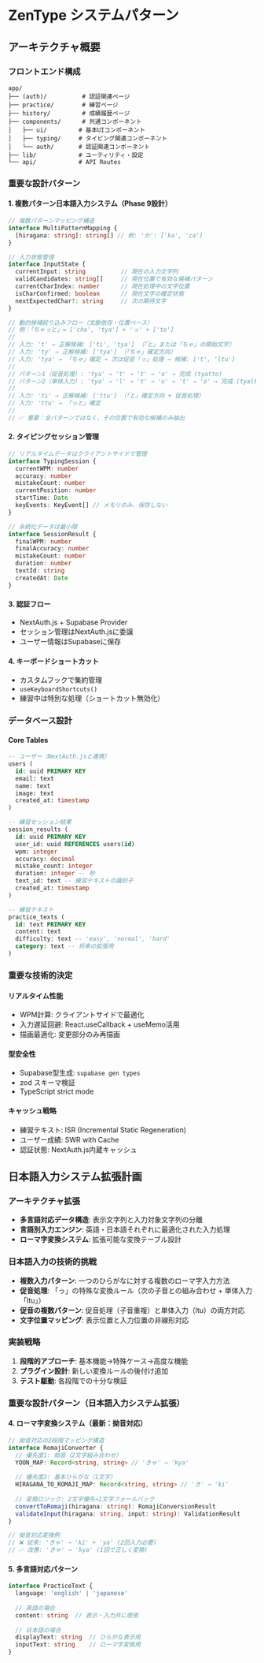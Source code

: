 # ZenType システムパターン

## アーキテクチャ概要

### フロントエンド構成
```
app/
├── (auth)/          # 認証関連ページ
├── practice/        # 練習ページ
├── history/         # 成績履歴ページ
├── components/      # 共通コンポーネント
│   ├── ui/         # 基本UIコンポーネント
│   ├── typing/     # タイピング関連コンポーネント
│   └── auth/       # 認証関連コンポーネント
├── lib/            # ユーティリティ・設定
└── api/            # API Routes
```

### 重要な設計パターン

#### 1. 複数パターン日本語入力システム（Phase 9設計）
```typescript
// 複数パターンマッピング構造
interface MultiPatternMapping {
  [hiragana: string]: string[] // 例: 'か': ['ka', 'ca']
}

// 入力状態管理
interface InputState {
  currentInput: string          // 現在の入力文字列
  validCandidates: string[]     // 現在位置で有効な候補パターン
  currentCharIndex: number      // 現在処理中の文字位置
  isCharConfirmed: boolean      // 現在文字の確定状態
  nextExpectedChar?: string     // 次の期待文字
}

// 動的候補絞り込みフロー（文脈依存・位置ベース）
// 例：「ちゃっと」= ['cha', 'tya'] + 'っ' + ['to']
//
// 入力: 't' → 正解候補: ['ti', 'tya'] （「と」または「ちゃ」の開始文字）
// 入力: 'ty' → 正解候補: ['tya'] （「ちゃ」確定方向）
// 入力: 'tya' → 「ちゃ」確定 → 次は促音「っ」処理 → 候補: ['t', 'ltu']
//
// パターン1（促音処理）: 'tya' → 't' → 't' → 'o' → 完成 (tyatto)
// パターン2（単体入力）: 'tya' → 'l' → 't' → 'u' → 't' → 'o' → 完成 (tyaltu+to)
//
// 入力: 'ti' → 正解候補: ['ttu'] （「と」確定方向 + 促音処理）
// 入力: 'ttu' → 「っと」確定
//
// ✅ 重要：全パターンではなく、その位置で有効な候補のみ抽出
```

#### 2. タイピングセッション管理
```typescript
// リアルタイムデータはクライアントサイドで管理
interface TypingSession {
  currentWPM: number
  accuracy: number
  mistakeCount: number
  currentPosition: number
  startTime: Date
  keyEvents: KeyEvent[] // メモリのみ、保存しない
}

// 永続化データは最小限
interface SessionResult {
  finalWPM: number
  finalAccuracy: number
  mistakeCount: number
  duration: number
  textId: string
  createdAt: Date
}
```

#### 3. 認証フロー
- NextAuth.js + Supabase Provider
- セッション管理はNextAuth.jsに委譲
- ユーザー情報はSupabaseに保存

#### 4. キーボードショートカット
- カスタムフックで集約管理
- `useKeyboardShortcuts()`
- 練習中は特別な処理（ショートカット無効化）

### データベース設計

#### Core Tables
```sql
-- ユーザー（NextAuth.jsと連携）
users (
  id: uuid PRIMARY KEY
  email: text
  name: text
  image: text
  created_at: timestamp
)

-- 練習セッション結果
session_results (
  id: uuid PRIMARY KEY
  user_id: uuid REFERENCES users(id)
  wpm: integer
  accuracy: decimal
  mistake_count: integer
  duration: integer -- 秒
  text_id: text -- 練習テキストの識別子
  created_at: timestamp
)

-- 練習テキスト
practice_texts (
  id: text PRIMARY KEY
  content: text
  difficulty: text -- 'easy', 'normal', 'hard'
  category: text -- 将来の拡張用
)
```

### 重要な技術的決定

#### リアルタイム性能
- WPM計算: クライアントサイドで最適化
- 入力遅延回避: React.useCallback + useMemo活用
- 描画最適化: 変更部分のみ再描画

#### 型安全性
- Supabase型生成: `supabase gen types`
- zod スキーマ検証
- TypeScript strict mode

#### キャッシュ戦略
- 練習テキスト: ISR (Incremental Static Regeneration)
- ユーザー成績: SWR with Cache
- 認証状態: NextAuth.js内蔵キャッシュ

## 日本語入力システム拡張計画

### アーキテクチャ拡張
- **多言語対応データ構造**: 表示文字列と入力対象文字列の分離
- **言語別入力エンジン**: 英語・日本語それぞれに最適化された入力処理
- **ローマ字変換システム**: 拡張可能な変換テーブル設計

### 日本語入力の技術的挑戦
- **複数入力パターン**: 一つのひらがなに対する複数のローマ字入力方法
- **促音処理**: 「っ」の特殊な変換ルール（次の子音との組み合わせ + 単体入力「ltu」）
- **促音の複数パターン**: 促音処理（子音重複）と単体入力（ltu）の両方対応
- **文字位置マッピング**: 表示位置と入力位置の非線形対応

### 実装戦略
1. **段階的アプローチ**: 基本機能→特殊ケース→高度な機能
2. **プラグイン設計**: 新しい変換ルールの後付け追加
3. **テスト駆動**: 各段階での十分な検証

### 重要な設計パターン（日本語入力システム拡張）

#### 4. ローマ字変換システム（最新：拗音対応）
```typescript
// 拗音対応の2段階マッピング構造
interface RomajiConverter {
  // 優先度1: 拗音（2文字組み合わせ）
  YOON_MAP: Record<string, string> // 'きゃ' → 'kya'
  
  // 優先度2: 基本ひらがな（1文字）
  HIRAGANA_TO_ROMAJI_MAP: Record<string, string> // 'き' → 'ki'
  
  // 変換ロジック: 2文字優先→1文字フォールバック
  convertToRomaji(hiragana: string): RomajiConversionResult
  validateInput(hiragana: string, input: string): ValidationResult
}

// 拗音対応変換例
// ❌ 従来: 'きゃ' → 'ki' + 'ya' (2回入力必要)
// ✅ 改善: 'きゃ' → 'kya' (1回で正しく変換)
```

#### 5. 多言語対応パターン
```typescript
interface PracticeText {
  language: 'english' | 'japanese'
  
  // 英語の場合
  content: string  // 表示・入力共に使用
  
  // 日本語の場合  
  displayText: string  // ひらがな表示用
  inputText: string    // ローマ字変換用
}
```
